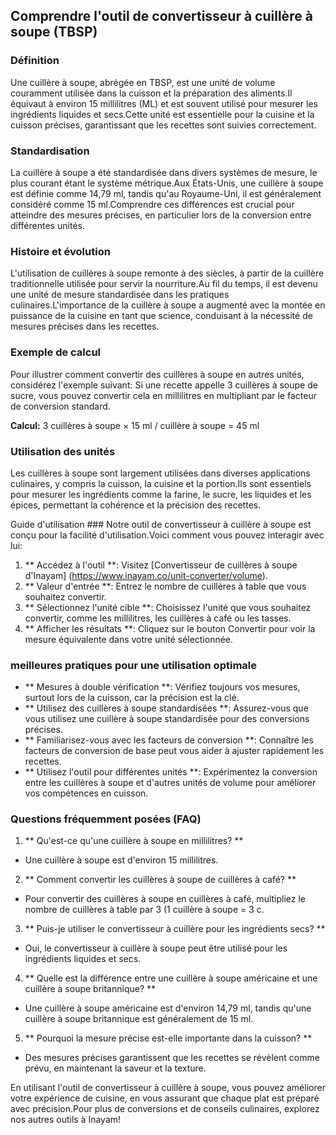 ## Comprendre l'outil de convertisseur à cuillère à soupe (TBSP)

### Définition
Une cuillère à soupe, abrégée en TBSP, est une unité de volume couramment utilisée dans la cuisson et la préparation des aliments.Il équivaut à environ 15 millilitres (ML) et est souvent utilisé pour mesurer les ingrédients liquides et secs.Cette unité est essentielle pour la cuisine et la cuisson précises, garantissant que les recettes sont suivies correctement.

### Standardisation
La cuillère à soupe a été standardisée dans divers systèmes de mesure, le plus courant étant le système métrique.Aux États-Unis, une cuillère à soupe est définie comme 14,79 ml, tandis qu'au Royaume-Uni, il est généralement considéré comme 15 ml.Comprendre ces différences est crucial pour atteindre des mesures précises, en particulier lors de la conversion entre différentes unités.

### Histoire et évolution
L'utilisation de cuillères à soupe remonte à des siècles, à partir de la cuillère traditionnelle utilisée pour servir la nourriture.Au fil du temps, il est devenu une unité de mesure standardisée dans les pratiques culinaires.L'importance de la cuillère à soupe a augmenté avec la montée en puissance de la cuisine en tant que science, conduisant à la nécessité de mesures précises dans les recettes.

### Exemple de calcul
Pour illustrer comment convertir des cuillères à soupe en autres unités, considérez l'exemple suivant: Si une recette appelle 3 cuillères à soupe de sucre, vous pouvez convertir cela en millilitres en multipliant par le facteur de conversion standard.

**Calcul:**
3 cuillères à soupe × 15 ml / cuillère à soupe = 45 ml

### Utilisation des unités
Les cuillères à soupe sont largement utilisées dans diverses applications culinaires, y compris la cuisson, la cuisine et la portion.Ils sont essentiels pour mesurer les ingrédients comme la farine, le sucre, les liquides et les épices, permettant la cohérence et la précision des recettes.

Guide d'utilisation ###
Notre outil de convertisseur à cuillère à soupe est conçu pour la facilité d'utilisation.Voici comment vous pouvez interagir avec lui:

1. ** Accédez à l'outil **: Visitez [Convertisseur de cuillères à soupe d'Inayam] (https://www.inayam.co/unit-converter/volume).
2. ** Valeur d'entrée **: Entrez le nombre de cuillères à table que vous souhaitez convertir.
3. ** Sélectionnez l'unité cible **: Choisissez l'unité que vous souhaitez convertir, comme les millilitres, les cuillères à café ou les tasses.
4. ** Afficher les résultats **: Cliquez sur le bouton Convertir pour voir la mesure équivalente dans votre unité sélectionnée.

### meilleures pratiques pour une utilisation optimale
- ** Mesures à double vérification **: Vérifiez toujours vos mesures, surtout lors de la cuisson, car la précision est la clé.
- ** Utilisez des cuillères à soupe standardisées **: Assurez-vous que vous utilisez une cuillère à soupe standardisée pour des conversions précises.
- ** Familiarisez-vous avec les facteurs de conversion **: Connaître les facteurs de conversion de base peut vous aider à ajuster rapidement les recettes.
- ** Utilisez l'outil pour différentes unités **: Expérimentez la conversion entre les cuillères à soupe et d'autres unités de volume pour améliorer vos compétences en cuisson.

### Questions fréquemment posées (FAQ)

1. ** Qu'est-ce qu'une cuillère à soupe en millilitres? **
- Une cuillère à soupe est d'environ 15 millilitres.

2. ** Comment convertir les cuillères à soupe de cuillères à café? **
- Pour convertir des cuillères à soupe en cuillères à café, multipliez le nombre de cuillères à table par 3 (1 cuillère à soupe = 3 c.

3. ** Puis-je utiliser le convertisseur à cuillère pour les ingrédients secs? **
- Oui, le convertisseur à cuillère à soupe peut être utilisé pour les ingrédients liquides et secs.

4. ** Quelle est la différence entre une cuillère à soupe américaine et une cuillère à soupe britannique? **
- Une cuillère à soupe américaine est d'environ 14,79 ml, tandis qu'une cuillère à soupe britannique est généralement de 15 ml.

5. ** Pourquoi la mesure précise est-elle importante dans la cuisson? **
- Des mesures précises garantissent que les recettes se révèlent comme prévu, en maintenant la saveur et la texture.

En utilisant l'outil de convertisseur à cuillère à soupe, vous pouvez améliorer votre expérience de cuisine, en vous assurant que chaque plat est préparé avec précision.Pour plus de conversions et de conseils culinaires, explorez nos autres outils à Inayam!